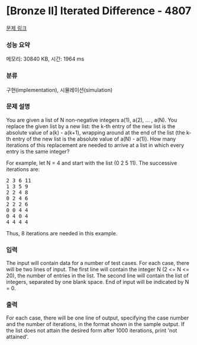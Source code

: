# [Bronze II] Iterated Difference - 4807 

[문제 링크](https://www.acmicpc.net/problem/4807) 

### 성능 요약

메모리: 30840 KB, 시간: 1964 ms

### 분류

구현(implementation), 시뮬레이션(simulation)

### 문제 설명

<p>You are given a list of N non-negative integers a(1), a(2), ... , a(N). You replace the given list by a new list: the k-th entry of the new list is the absolute value of a(k) - a(k+1), wrapping around at the end of the list (the k-th entry of the new list is the absolute value of a(N) - a(1)). How many iterations of this replacement are needed to arrive at a list in which every entry is the same integer?</p>

<p>For example, let N = 4 and start with the list (0 2 5 11). The successive iterations are:</p>

<pre>2 3 6 11
1 3 5 9
2 2 4 8
0 2 4 6
2 2 2 6
0 0 4 4
0 4 0 4
4 4 4 4</pre>

<p>Thus, 8 iterations are needed in this example.</p>

### 입력 

 <p>The input will contain data for a number of test cases. For each case, there will be two lines of input. The first line will contain the integer N (2 <= N <= 20), the number of entries in the list. The second line will contain the list of integers, separated by one blank space. End of input will be indicated by N = 0.</p>

### 출력 

 <p>For each case, there will be one line of output, specifying the case number and the number of iterations, in the format shown in the sample output. If the list does not attain the desired form after 1000 iterations, print 'not attained'.</p>

